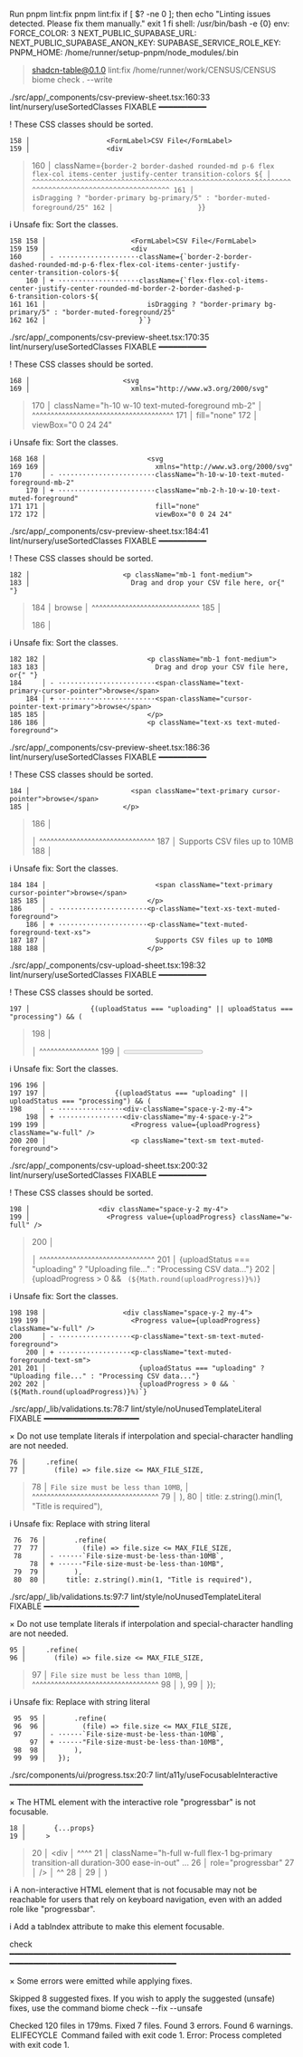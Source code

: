 Run pnpm lint:fix
  pnpm lint:fix
  if [ $? -ne 0 ]; then
    echo "Linting issues detected. Please fix them manually."
    exit 1
  fi
  shell: /usr/bin/bash -e {0}
  env:
    FORCE_COLOR: 3
    NEXT_PUBLIC_SUPABASE_URL: 
    NEXT_PUBLIC_SUPABASE_ANON_KEY: 
    SUPABASE_SERVICE_ROLE_KEY: 
    PNPM_HOME: /home/runner/setup-pnpm/node_modules/.bin

> shadcn-table@0.1.0 lint:fix /home/runner/work/CENSUS/CENSUS
> biome check . --write

./src/app/_components/csv-preview-sheet.tsx:160:33 lint/nursery/useSortedClasses  FIXABLE  ━━━━━━━━━━

  ! These CSS classes should be sorted.
  
    158 │                   <FormLabel>CSV File</FormLabel>
    159 │                   <div
  > 160 │                     className={`border-2 border-dashed rounded-md p-6 flex flex-col items-center justify-center transition-colors ${
        │                                 ^^^^^^^^^^^^^^^^^^^^^^^^^^^^^^^^^^^^^^^^^^^^^^^^^^^^^^^^^^^^^^^^^^^^^^^^^^^^^^^^^^^^^^^^^^^^^^^^^^
    161 │                       isDragging ? "border-primary bg-primary/5" : "border-muted-foreground/25"
    162 │                     }`}
  
  i Unsafe fix: Sort the classes.
  
    158 158 │                     <FormLabel>CSV File</FormLabel>
    159 159 │                     <div
    160     │ - ····················className={`border-2·border-dashed·rounded-md·p-6·flex·flex-col·items-center·justify-center·transition-colors·${
        160 │ + ····················className={`flex·flex-col·items-center·justify-center·rounded-md·border-2·border-dashed·p-6·transition-colors·${
    161 161 │                         isDragging ? "border-primary bg-primary/5" : "border-muted-foreground/25"
    162 162 │                       }`}
  

./src/app/_components/csv-preview-sheet.tsx:170:35 lint/nursery/useSortedClasses  FIXABLE  ━━━━━━━━━━

  ! These CSS classes should be sorted.
  
    168 │                       <svg
    169 │                         xmlns="http://www.w3.org/2000/svg"
  > 170 │                         className="h-10 w-10 text-muted-foreground mb-2"
        │                                   ^^^^^^^^^^^^^^^^^^^^^^^^^^^^^^^^^^^^^^
    171 │                         fill="none"
    172 │                         viewBox="0 0 24 24"
  
  i Unsafe fix: Sort the classes.
  
    168 168 │                         <svg
    169 169 │                           xmlns="http://www.w3.org/2000/svg"
    170     │ - ························className="h-10·w-10·text-muted-foreground·mb-2"
        170 │ + ························className="mb-2·h-10·w-10·text-muted-foreground"
    171 171 │                           fill="none"
    172 172 │                           viewBox="0 0 24 24"
  

./src/app/_components/csv-preview-sheet.tsx:184:41 lint/nursery/useSortedClasses  FIXABLE  ━━━━━━━━━━

  ! These CSS classes should be sorted.
  
    182 │                       <p className="mb-1 font-medium">
    183 │                         Drag and drop your CSV file here, or{" "}
  > 184 │                         <span className="text-primary cursor-pointer">browse</span>
        │                                         ^^^^^^^^^^^^^^^^^^^^^^^^^^^^^
    185 │                       </p>
    186 │                       <p className="text-xs text-muted-foreground">
  
  i Unsafe fix: Sort the classes.
  
    182 182 │                         <p className="mb-1 font-medium">
    183 183 │                           Drag and drop your CSV file here, or{" "}
    184     │ - ························<span·className="text-primary·cursor-pointer">browse</span>
        184 │ + ························<span·className="cursor-pointer·text-primary">browse</span>
    185 185 │                         </p>
    186 186 │                         <p className="text-xs text-muted-foreground">
  

./src/app/_components/csv-preview-sheet.tsx:186:36 lint/nursery/useSortedClasses  FIXABLE  ━━━━━━━━━━

  ! These CSS classes should be sorted.
  
    184 │                         <span className="text-primary cursor-pointer">browse</span>
    185 │                       </p>
  > 186 │                       <p className="text-xs text-muted-foreground">
        │                                    ^^^^^^^^^^^^^^^^^^^^^^^^^^^^^^^
    187 │                         Supports CSV files up to 10MB
    188 │                       </p>
  
  i Unsafe fix: Sort the classes.
  
    184 184 │                           <span className="text-primary cursor-pointer">browse</span>
    185 185 │                         </p>
    186     │ - ······················<p·className="text-xs·text-muted-foreground">
        186 │ + ······················<p·className="text-muted-foreground·text-xs">
    187 187 │                           Supports CSV files up to 10MB
    188 188 │                         </p>
  

./src/app/_components/csv-upload-sheet.tsx:198:32 lint/nursery/useSortedClasses  FIXABLE  ━━━━━━━━━━

  ! These CSS classes should be sorted.
  
    197 │               {(uploadStatus === "uploading" || uploadStatus === "processing") && (
  > 198 │                 <div className="space-y-2 my-4">
        │                                ^^^^^^^^^^^^^^^^
    199 │                   <Progress value={uploadProgress} className="w-full" />
    200 │                   <p className="text-sm text-muted-foreground">
  
  i Unsafe fix: Sort the classes.
  
    196 196 │   
    197 197 │                 {(uploadStatus === "uploading" || uploadStatus === "processing") && (
    198     │ - ················<div·className="space-y-2·my-4">
        198 │ + ················<div·className="my-4·space-y-2">
    199 199 │                     <Progress value={uploadProgress} className="w-full" />
    200 200 │                     <p className="text-sm text-muted-foreground">
  

./src/app/_components/csv-upload-sheet.tsx:200:32 lint/nursery/useSortedClasses  FIXABLE  ━━━━━━━━━━

  ! These CSS classes should be sorted.
  
    198 │                 <div className="space-y-2 my-4">
    199 │                   <Progress value={uploadProgress} className="w-full" />
  > 200 │                   <p className="text-sm text-muted-foreground">
        │                                ^^^^^^^^^^^^^^^^^^^^^^^^^^^^^^^
    201 │                     {uploadStatus === "uploading" ? "Uploading file..." : "Processing CSV data..."}
    202 │                     {uploadProgress > 0 && ` (${Math.round(uploadProgress)}%)`}
  
  i Unsafe fix: Sort the classes.
  
    198 198 │                   <div className="space-y-2 my-4">
    199 199 │                     <Progress value={uploadProgress} className="w-full" />
    200     │ - ··················<p·className="text-sm·text-muted-foreground">
        200 │ + ··················<p·className="text-muted-foreground·text-sm">
    201 201 │                       {uploadStatus === "uploading" ? "Uploading file..." : "Processing CSV data..."}
    202 202 │                       {uploadProgress > 0 && ` (${Math.round(uploadProgress)}%)`}
  

./src/app/_lib/validations.ts:78:7 lint/style/noUnusedTemplateLiteral  FIXABLE  ━━━━━━━━━━━━━━━━━━━━

  × Do not use template literals if interpolation and special-character handling are not needed.
  
    76 │     .refine(
    77 │       (file) => file.size <= MAX_FILE_SIZE,
  > 78 │       `File size must be less than 10MB`,
       │       ^^^^^^^^^^^^^^^^^^^^^^^^^^^^^^^^^^
    79 │     ),
    80 │   title: z.string().min(1, "Title is required"),
  
  i Unsafe fix: Replace with string literal
  
     76  76 │       .refine(
     77  77 │         (file) => file.size <= MAX_FILE_SIZE,
     78     │ - ······`File·size·must·be·less·than·10MB`,
         78 │ + ······"File·size·must·be·less·than·10MB",
     79  79 │       ),
     80  80 │     title: z.string().min(1, "Title is required"),
  

./src/app/_lib/validations.ts:97:7 lint/style/noUnusedTemplateLiteral  FIXABLE  ━━━━━━━━━━━━━━━━━━━━

  × Do not use template literals if interpolation and special-character handling are not needed.
  
    95 │     .refine(
    96 │       (file) => file.size <= MAX_FILE_SIZE,
  > 97 │       `File size must be less than 10MB`,
       │       ^^^^^^^^^^^^^^^^^^^^^^^^^^^^^^^^^^
    98 │     ),
    99 │ });
  
  i Unsafe fix: Replace with string literal
  
     95  95 │       .refine(
     96  96 │         (file) => file.size <= MAX_FILE_SIZE,
     97     │ - ······`File·size·must·be·less·than·10MB`,
         97 │ + ······"File·size·must·be·less·than·10MB",
     98  98 │       ),
     99  99 │   });
  

./src/components/ui/progress.tsx:20:7 lint/a11y/useFocusableInteractive ━━━━━━━━━━━━━━━━━━━━━━━━━━━━

  × The HTML element with the interactive role "progressbar" is not focusable.
  
    18 │       {...props}
    19 │     >
  > 20 │       <div
       │       ^^^^
  > 21 │         className="h-full w-full flex-1 bg-primary transition-all duration-300 ease-in-out"
        ...
  > 26 │         role="progressbar"
  > 27 │       />
       │       ^^
    28 │     </div>
    29 │   )
  
  i A non-interactive HTML element that is not focusable may not be reachable for users that rely on keyboard navigation, even with an added role like "progressbar".
  
  i Add a tabIndex attribute to make this element focusable.
  

check ━━━━━━━━━━━━━━━━━━━━━━━━━━━━━━━━━━━━━━━━━━━━━━━━━━━━━━━━━━━━━━━━━━━━━━━━━━━━━━━━━━━━━━━━━━━━━━

  × Some errors were emitted while applying fixes.
  

Skipped 8 suggested fixes.
If you wish to apply the suggested (unsafe) fixes, use the command biome check --fix --unsafe

Checked 120 files in 179ms. Fixed 7 files.
Found 3 errors.
Found 6 warnings.
 ELIFECYCLE  Command failed with exit code 1.
Error: Process completed with exit code 1.